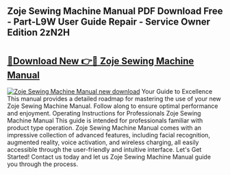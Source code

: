 ## Zoje Sewing Machine Manual PDF Download Free - Part-L9W User Guide Repair - Service Owner Edition 2zN2H

# <h2><a href="http://cf24496.oget.top/?id=Zoje+Sewing+Machine+Manual">🔗Download New 👉🔴 Zoje Sewing Machine Manual</a></h2>

[![Zoje Sewing Machine Manual new download](https://i.imgur.com/5g1atiW.png)](http://cf24496.oget.top/?id=Zoje+Sewing+Machine+Manual)
Your Guide to Excellence This manual provides a detailed roadmap for mastering the use of your new Zoje Sewing Machine Manual. Follow along to ensure optimal performance and enjoyment. Operating Instructions for Professionals Zoje Sewing Machine Manual This guide is intended for professionals familiar with product type operation. Zoje Sewing Machine Manual comes with an impressive collection of advanced features, including facial recognition, augmented reality, voice activation, and wireless charging, all easily accessible through the user-friendly and intuitive interface. Let's Get Started! Contact us today and let us Zoje Sewing Machine Manual guide you through the process.
